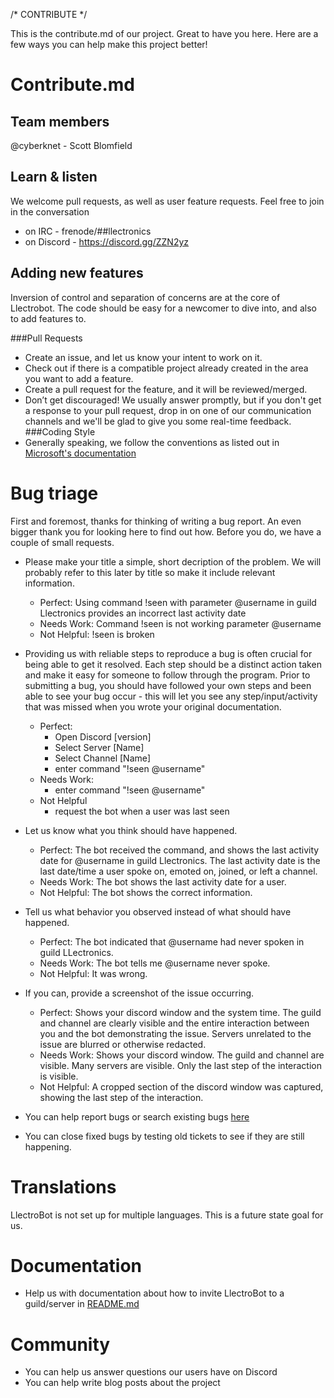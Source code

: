 /* CONTRIBUTE */

This is the contribute.md of our project. Great to have you here. Here are a few ways you can help make this project better!

# Contribute.md

## Team members

@cyberknet - Scott Blomfield

## Learn & listen

We welcome pull requests, as well as user feature requests. Feel free to join in the conversation
 * on IRC - frenode/##llectronics
 * on Discord - https://discord.gg/ZZN2yz

## Adding new features

Inversion of control and separation of concerns are at the core of Llectrobot. The code should be
easy for a newcomer to dive into, and also to add features to.

###Pull Requests
* Create an issue, and let us know your intent to work on it.
* Check out if there is a compatible project already created in the area you want to add a feature.
* Create a pull request for the feature, and it will be reviewed/merged.
* Don’t get discouraged! We usually answer promptly, but if you don't get a response to your pull request,
  drop in on one of our communication channels and we'll be glad to give you some real-time feedback.
###Coding Style
* Generally speaking, we follow the conventions as listed out in [Microsoft's documentation](https://docs.microsoft.com/en-us/dotnet/csharp/programming-guide/inside-a-program/coding-conventions)

# Bug triage

First and foremost, thanks for thinking of writing a bug report. An even bigger thank you for looking
here to find out how. Before you do, we have a couple of small requests.
* Please make your title a simple, short decription of the problem. We will probably refer to this 
  later by title so make it include relevant information.
    * Perfect: Using command !seen with parameter @username in guild Llectronics provides an incorrect last activity date
    * Needs Work: Command !seen is not working parameter @username 
    * Not Helpful: !seen is broken
* Providing us with reliable steps to reproduce a bug is often crucial for being able to get it
  resolved. Each step should be a distinct action taken and make it easy for someone to follow
  through the program. Prior to submitting a bug, you should have followed your own steps and
  been able to see your bug occur - this will let you see any step/input/activity that was missed
  when you wrote your original documentation.
    * Perfect:
      * Open Discord [version]
      * Select Server [Name]
      * Select Channel [Name]
      * enter command "!seen @username"
    * Needs Work:
      * enter command "!seen @username"
    * Not Helpful
      * request the bot when a user was last seen
* Let us know what you think should have happened.
    * Perfect: The bot received the command, and shows the last activity date for @username in guild
      Llectronics. The last activity date is the last date/time a user spoke on, emoted on, joined,
      or left a channel.
    * Needs Work: The bot shows the last activity date for a user.
    * Not Helpful: The bot shows the correct information.
* Tell us what behavior you observed instead of what should have happened.
    * Perfect: The bot indicated that @username had never spoken in guild LLectronics.
    * Needs Work: The bot tells me @username never spoke.
    * Not Helpful: It was wrong.
* If you can, provide a screenshot of the issue occurring.
    * Perfect: Shows your discord window and the system time. The guild and channel are clearly visible
      and the entire interaction between you and the bot demonstrating the issue. Servers unrelated
      to the issue are blurred or otherwise redacted.
    * Needs Work: Shows your discord window. The guild and channel are visible. Many servers are visible.
      Only the last step of the interaction is visible.
    * Not Helpful: A cropped section of the discord window was captured, showing the last step of the interaction.

* You can help report bugs or search existing bugs [here](https://github.com/cyberknet/LlectroBot/issues)
* You can close fixed bugs by testing old tickets to see if they are still happening.

# Translations

LlectroBot is not set up for multiple languages. This is a future state goal for us.

# Documentation
* Help us with documentation about how to invite LlectroBot to a guild/server in [README.md](https://github.com/cyberknet/LlectroBot/blob/master/README.md)

# Community 
* You can help us answer questions our users have on Discord 
* You can help write blog posts about the project
